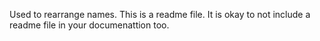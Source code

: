 Used to rearrange names.
This is a readme file.
It is okay to not include a readme file in your documenattion too.

